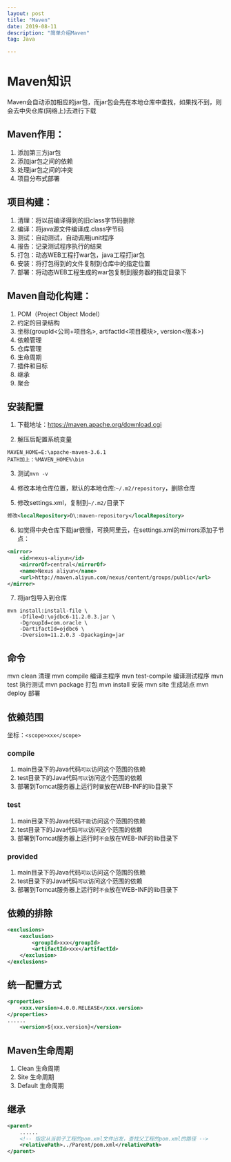 ```yaml
---
layout: post
title: "Maven"
date: 2019-08-11
description: "简单介绍Maven"
tag: Java

---
```


# Maven知识

Maven会自动添加相应的jar包，而jar包会先在本地仓库中查找，如果找不到，则会去中央仓库(网络上)去进行下载

## Maven作用：
1. 添加第三方jar包
2. 添加jar包之间的依赖
3. 处理jar包之间的冲突
4. 项目分布式部署

## 项目构建：
1. 清理：将以前编译得到的旧class字节码删除
2. 编译：将java源文件编译成.class字节码
3. 测试：自动测试，自动调用junit程序
4. 报告：记录测试程序执行的结果
5. 打包：动态WEB工程打war包，java工程打jar包
6. 安装：将打包得到的文件复制到仓库中的指定位置
7. 部署：将动态WEB工程生成的war包复制到服务器的指定目录下

## Maven自动化构建：
1. POM（Project Object Model）
2. 约定的目录结构
3. 坐标(groupId<公司+项目名>, artifactId<项目模块>, version<版本>)
4. 依赖管理
5. 仓库管理
6. 生命周期
7. 插件和目标
8. 继承
9. 聚合

## 安装配置

1. 下载地址：https://maven.apache.org/download.cgi

2. 解压后配置系统变量

```
MAVEN_HOME=E:\apache-maven-3.6.1
PATH加上：%MAVEN_HOME%\bin
```

3. 测试`mvn -v`

4. 修改本地仓库位置，默认的本地仓库:`~/.m2/repository`，删除仓库

5. 修改settings.xml，复制到`~/.m2/`目录下

```xml
修改<localRepository>D\:maven-repository</localRepository>
```

6. 如觉得中央仓库下载jar很慢，可换阿里云，在settings.xml的mirrors添加子节点：

```xml
<mirror>  
    <id>nexus-aliyun</id>  
    <mirrorOf>central</mirrorOf>    
    <name>Nexus aliyun</name>  
    <url>http://maven.aliyun.com/nexus/content/groups/public</url>  
</mirror> 
```

7. 将jar包导入到仓库

```
mvn install:install-file \
	-Dfile=D:\ojdbc6-11.2.0.3.jar \
	-DgroupId=com.oracle \
	-DartifactId=ojdbc6 \
	-Dversion=11.2.0.3 -Dpackaging=jar
```


## 命令
mvn clean           清理
mvn compile         编译主程序
mvn test-compile    编译测试程序
mvn test            执行测试
mvn package         打包
mvn install         安装
mvn site            生成站点
mvn deploy          部署

## 依赖范围
坐标：`<scope>xxx</scope>`
### compile
1. main目录下的Java代码`可以`访问这个范围的依赖
2. test目录下的Java代码`可以`访问这个范围的依赖
3. 部署到Tomcat服务器上运行时`要`放在WEB-INF的lib目录下

### test
1. main目录下的Java代码`不能`访问这个范围的依赖
2. test目录下的Java代码`可以`访问这个范围的依赖
3. 部署到Tomcat服务器上运行时`不会`放在WEB-INF的lib目录下

### provided
1. main目录下的Java代码`可以`访问这个范围的依赖
2. test目录下的Java代码`可以`访问这个范围的依赖
3. 部署到Tomcat服务器上运行时`不会`放在WEB-INF的lib目录下


## 依赖的排除
```xml
<exclusions>
	<exclusion>
		<groupId>xxx</groupId>
		<artifactId>xxx</artifactId>
	</exclusion>
</exclusions>
```


## 统一配置方式
```xml
<properties>
	<xxx.version>4.0.0.RELEASE</xxx.version>
</properties>
......
	<version>${xxx.version}</version>
```


## Maven生命周期
1. Clean 生命周期
2. Site 生命周期
3. Default 生命周期


## 继承
```xml
<parent>
	......
	<!-- 指定从当前子工程的pom.xml文件出发，查找父工程的pom.xml的路径 -->
	<relativePath>../Parent/pom.xml</relativePath>
</parent>
```



